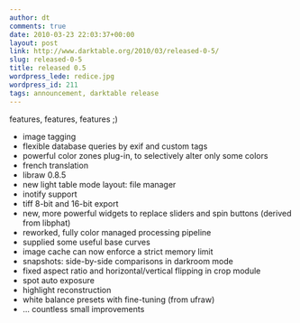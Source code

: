 ```yaml
---
author: dt
comments: true
date: 2010-03-23 22:03:37+00:00
layout: post
link: http://www.darktable.org/2010/03/released-0-5/
slug: released-0-5
title: released 0.5
wordpress_lede: redice.jpg
wordpress_id: 211
tags: announcement, darktable release
---
```


features, features, features ;)

* image tagging
* flexible database queries by exif and custom tags
* powerful color zones plug-in, to selectively alter only some colors
* french translation
* libraw 0.8.5
* new light table mode layout: file manager
* inotify support
* tiff 8-bit and 16-bit export
* new, more powerful widgets to replace sliders and spin buttons (derived from libphat)
* reworked, fully color managed processing pipeline
* supplied some useful base curves
* image cache can now enforce a strict memory limit
* snapshots: side-by-side comparisons in darkroom mode
* fixed aspect ratio and horizontal/vertical flipping in crop module
* spot auto exposure
* highlight reconstruction
* white balance presets with fine-tuning (from ufraw)
* ...&nbsp;countless small improvements


